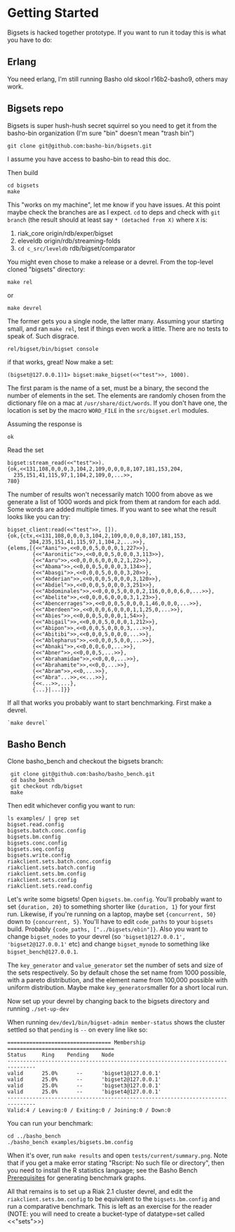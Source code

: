# Getting Started

Bigsets is hacked together prototype. If you want to run it today this is what you have to do:

## Erlang

You need erlang, I'm still running Basho old skool r16b2-basho9,
others may work.

## Bigsets repo

Bigsets is super hush-hush secret squirrel so you need to get it from
the basho-bin organization (I'm sure "bin" doesn't mean "trash bin")

    git clone git@github.com:basho-bin/bigsets.git

I assume you have access to basho-bin to read this doc.

Then build

    cd bigsets
    make

This "works on my machine", let me know if you have issues. At this
point maybe check the branches are as I expect. `cd` to deps and check
with `git branch` (the result should at least say `* (detached from
X)` where `X` is:

1. riak_core origin/rdb/exper/bigset
2. eleveldb origin/rdb/streaming-folds
3. `cd c_src/leveldb` rdb/bigset/comparator

You might even chose to make a release or a devrel. From the top-level
cloned "bigsets" directory:

    make rel

or

    make devrel

The former gets you a single node, the latter many. Assuming your
starting small, and ran `make rel`, test if things even work a
little. There are no tests to speak of. Such disgrace.

    rel/bigset/bin/bigset console

if that works, great! Now make a set:

    (bigset@127.0.0.1)1> bigset:make_bigset(<<"test">>, 1000).

The first param is the name of a set, must be a binary, the second the
number of elements in the set. The elements are randomly chosen from
the dictionary file on a mac at `/usr/share/dict/words`. If you don't
have one, the location is set by the macro `WORD_FILE` in the
`src/bigset.erl` modules.

Assuming the response is

    ok

Read the set

    bigset:stream_read(<<"test">>).
    {ok,<<131,108,0,0,0,3,104,2,109,0,0,0,8,107,181,153,204,
      235,151,41,115,97,1,104,2,109,0,...>>,
    780}

The number of results won't necessarily match 1000 from above as we
generate a list of 1000 words and pick from them at random for each
add. Some words are added multiple times. If you want to see what the
result looks like you can try:

    bigset_client:read(<<"test">>, []).
    {ok,{ctx,<<131,108,0,0,0,3,104,2,109,0,0,0,8,107,181,153,
           204,235,151,41,115,97,1,104,2,...>>},
    {elems,[{<<"Aani">>,<<0,0,0,5,0,0,0,1,227>>},
            {<<"Aaronitic">>,<<0,0,0,5,0,0,0,3,113>>},
            {<<"Aaru">>,<<0,0,0,6,0,0,0,2,1,22>>},
            {<<"Abama">>,<<0,0,0,5,0,0,0,3,134>>},
            {<<"Abasgi">>,<<0,0,0,5,0,0,0,3,20>>},
            {<<"Abderian">>,<<0,0,0,5,0,0,0,3,120>>},
            {<<"Abdiel">>,<<0,0,0,5,0,0,0,3,251>>},
            {<<"Abdominales">>,<<0,0,0,5,0,0,0,2,116,0,0,0,6,0,...>>},
            {<<"Abelite">>,<<0,0,0,6,0,0,0,3,1,23>>},
            {<<"Abencerrages">>,<<0,0,0,5,0,0,0,1,46,0,0,0,...>>},
            {<<"Aberdeen">>,<<0,0,0,6,0,0,0,1,1,25,0,...>>},
            {<<"Abies">>,<<0,0,0,5,0,0,0,1,54>>},
            {<<"Abigail">>,<<0,0,0,5,0,0,0,1,212>>},
            {<<"Abipon">>,<<0,0,0,5,0,0,0,3,...>>},
            {<<"Abitibi">>,<<0,0,0,5,0,0,0,...>>},
            {<<"Ablepharus">>,<<0,0,0,5,0,0,...>>},
            {<<"Abnaki">>,<<0,0,0,6,0,...>>},
            {<<"Abner">>,<<0,0,0,5,...>>},
            {<<"Abrahamidae">>,<<0,0,0,...>>},
            {<<"Abrahamite">>,<<0,0,...>>},
            {<<"Abram">>,<<0,...>>},
            {<<"Abra"...>>,<<...>>},
            {<<...>>,...},
            {...}|...]}}

If all that works you probably want to start benchmarking. First make a devrel.

    `make devrel`

## Basho Bench

Clone basho_bench and checkout the bigsets branch:

     git clone git@github.com:basho/basho_bench.git
     cd basho_bench
     git checkout rdb/bigset
     make

Then edit whichever config you want to run:

    ls examples/ | grep set
    bigset.read.config
    bigsets.batch.conc.config
    bigsets.bm.config
    bigsets.conc.config
    bigsets.seq.config
    bigsets.write.config
    riakclient.sets.batch.conc.config
    riakclient.sets.batch.config
    riakclient.sets.bm.config
    riakclient.sets.config
    riakclient.sets.read.config

Let's write some bigsets! Open `bigsets.bm.config`. You'll probably
want to set `{duration, 20}` to something shorter like `{duration, 1}`
for your first run. Likewise, if you're running on a laptop, maybe set
`{concurrent, 50}` down to `{concurrent, 5}`. You'll have to edit
`code_paths` to your `bigsets` build. Probably `{code_paths,
["../bigsets/ebin"]}`. Also you want to change `bigset_nodes` to your
devrel (so `'bigset1@127.0.0.1', 'bigset2@127.0.0.1'` etc) and change
`bigset_mynode` to something like `bigset_bench@127.0.0.1`.

The `key_generator` and `value_generator` set the number of sets and
size of the sets respectively. So by default chose the set name
from 1000 possible, with a pareto distribution, and the element name
from 100,000 possible with uniform distribution. Maybe make
`key_generator`smaller for a short local run.

Now set up your devrel by changing back to the bigsets directory and running `./set-up-dev`

When running `dev/dev1/bin/bigset-admin member-status` shows the
cluster settled so that `pending` is `--` on every line like so:

    ================================= Membership ==================================
    Status     Ring    Pending    Node
    -------------------------------------------------------------------------------
    valid      25.0%      --      'bigset1@127.0.0.1'
    valid      25.0%      --      'bigset2@127.0.0.1'
    valid      25.0%      --      'bigset3@127.0.0.1'
    valid      25.0%      --      'bigset4@127.0.0.1'
    -------------------------------------------------------------------------------
    Valid:4 / Leaving:0 / Exiting:0 / Joining:0 / Down:0

You can run your benchmark:

    cd ../basho_bench
    ./basho_bench examples/bigsets.bm.config

When it's over, run `make results` and open `tests/current/summary.png`. Note that if you get a make error stating "Rscript: No such file or directory", then you need to install the R statistics language; see the Basho Bench [Prerequisites](http://docs.basho.com/riak/latest/ops/building/benchmarking/#Generating-Benchmark-Graphs) for generating benchmark graphs.

All that remains is to set up a Riak 2.1 cluster devrel, and edit the
`riakclient.sets.bm.config` to be equivalent to the
`bigsets.bm.config` and run a comparative benchmark. This is left as
an exercise for the reader (NOTE: you will need to create a
bucket-type of datatype=set called <<"sets">>)



